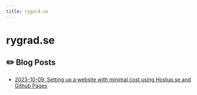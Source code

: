 ```yaml
---
title: rygard.se
---
```


# rygrad.se

## ✏️ Blog Posts

- [2023-10-09: Setting up a website with minimal cost using Hostup.se and Github Pages](./blog/231009_website/231009_website.md)
